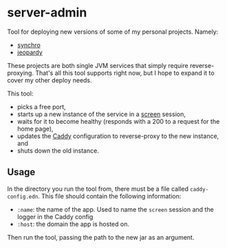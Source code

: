 # server-admin

Tool for deploying new versions of some of my personal projects.
Namely:

- [synchro](https://github.com/tkindy/synchro)
- [jeopardy](https://github.com/tkindy/jeopardy)

These projects are both single JVM services that simply require reverse-proxying.
That's all this tool supports right now, but I hope to expand it to cover my other deploy needs.

This tool:

- picks a free port,
- starts up a new instance of the service in a [screen](https://linux.die.net/man/1/screen) session,
- waits for it to become healthy (responds with a 200 to a request for the home page),
- updates the [Caddy](https://caddyserver.com/) configuration to reverse-proxy to the new instance, and
- shuts down the old instance.

## Usage

In the directory you run the tool from, there must be a file called `caddy-config.edn`.
This file should contain the following information:

- `:name`: the name of the app. Used to name the `screen` session and the logger in the Caddy config
- `:host`: the domain the app is hosted on.

Then run the tool, passing the path to the new jar as an argument.
